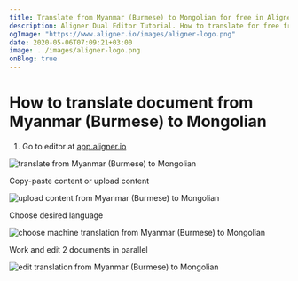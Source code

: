 ```yaml
---
title: Translate from Myanmar (Burmese) to Mongolian for free in Aligner Editor
description: Aligner Dual Editor Tutorial. How to translate for free from Myanmar (Burmese) to Mongolian. Aligner is multilingual document management platform. 
ogImage: "https://www.aligner.io/images/aligner-logo.png"
date: 2020-05-06T07:09:21+03:00
image: ../images/aligner-logo.png
onBlog: true
---
```


# How to translate document from Myanmar (Burmese) to Mongolian

1. Go to editor at [app.aligner.io](https://app.aligner.io "Aligner App web page")

![translate from Myanmar (Burmese) to Mongolian](../aligner-blank-editor.png "translate from Myanmar (Burmese) to Mongolian")

Copy-paste content or upload content

![upload content from Myanmar (Burmese) to Mongolian](../aligner-uploaded-document.png "upload content from Myanmar (Burmese) to Mongolian")

Choose desired language

![choose machine translation from Myanmar (Burmese) to Mongolian](../aligner-language-dropdown.png "choose machine translation from Myanmar (Burmese) to Mongolian")

Work and edit 2 documents in parallel

![edit translation from Myanmar (Burmese) to Mongolian](../aligner-double-sitded-editor.png "edit translation from Myanmar (Burmese) to Mongolian")

